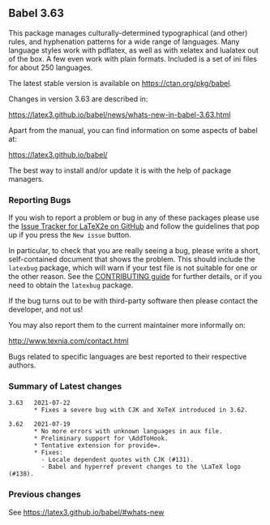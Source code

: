 ## Babel 3.63

This package manages culturally-determined typographical (and other)
rules, and hyphenation patterns for a wide range of languages. Many
language styles work with pdflatex, as well as with xelatex and
lualatex out of the box. A few even work with plain formats. Included
is a set of ini files for about 250 languages.

The latest stable version is available on <https://ctan.org/pkg/babel>.

Changes in version 3.63 are described in:

https://latex3.github.io/babel/news/whats-new-in-babel-3.63.html

Apart from the manual, you can find information on some aspects of babel at:

https://latex3.github.io/babel/

The best way to install and/or update it is with the help of package
managers.

### Reporting Bugs

If you wish to report a problem or bug in any of these packages please
use the
[Issue Tracker for LaTeX2e on GitHub](https://github.com/latex3/babel/issues)
and follow the guidelines that pop up if you press the `New issue`
button.

In particular, to check that you are really seeing a bug, please write
a short, self-contained document that shows the problem. This should
include the `latexbug` package, which will warn if your test file is
not suitable for one or the other reason. See the
[CONTRIBUTING guide](https://github.com/latex3/latex2e/blob/master/CONTRIBUTING.md)
for further details, or if you need to obtain the `latexbug` package.

If the bug turns out to be with third-party software then please
contact the developer, and not us!

You may also report them to the current maintainer more informally on:

   http://www.texnia.com/contact.html

Bugs related to specific languages are best reported to their
respective authors.

### Summary of Latest changes
```
3.63   2021-07-22
       * Fixes a severe bug with CJK and XeTeX introduced in 3.62.
       
3.62   2021-07-19
       * No more errors with unknown languages in aux file.
       * Preliminary support for \AddToHook.
       * Tentative extension for provide=.
       * Fixes:
         - Locale dependent quotes with CJK (#131).
         - Babel and hyperref prevent changes to the \LaTeX logo (#138).
```

### Previous changes

See https://latex3.github.io/babel/#whats-new
